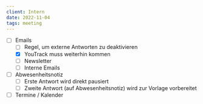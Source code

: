 ```yaml
---
client: Intern
date: 2022-11-04
tags: meeting
---
```

- [ ] Emails
	- [ ] Regel, um externe Antworten zu deaktivieren
	- [x] YouTrack muss weiterhin kommen
	- [ ] Newsletter
	- [ ] Interne Emails
- [ ] Abwesenheitsnotiz
	- [ ] Erste Antwort wird direkt pausiert
	- [ ] Zweite Antwort (auf Abwesenheitsnotiz) wird zur Vorlage vorbereitet
- [ ] Termine / Kalender